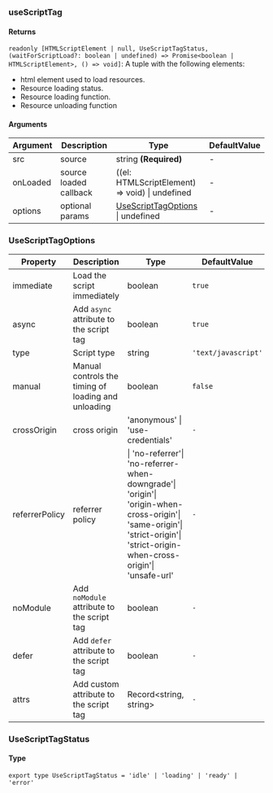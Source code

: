 ### useScriptTag

#### Returns
`readonly [HTMLScriptElement | null, UseScriptTagStatus, (waitForScriptLoad?: boolean | undefined) => Promise<boolean | HTMLScriptElement>, () => void]`: A tuple with the following elements:
- html element used to load resources.
- Resource loading status.
- Resource loading function.
- Resource unloading function

#### Arguments
|Argument|Description|Type|DefaultValue|
|---|---|---|---|
|src|source|string  **(Required)**|-|
|onLoaded|source loaded callback|((el: HTMLScriptElement) => void) \| undefined |-|
|options|optional params|[UseScriptTagOptions](#UseScriptTagOptions) \| undefined |-|

### UseScriptTagOptions

|Property|Description|Type|DefaultValue|
|---|---|---|---|
|immediate|Load the script immediately|boolean |`true`|
|async|Add `async` attribute to the script tag|boolean |`true`|
|type|Script type|string |`'text/javascript'`|
|manual|Manual controls the timing of loading and unloading|boolean |`false`|
|crossOrigin|cross origin|'anonymous' \| 'use-credentials' |`-`|
|referrerPolicy|referrer policy|\| 'no-referrer'\| 'no-referrer-when-downgrade'\| 'origin'\| 'origin-when-cross-origin'\| 'same-origin'\| 'strict-origin'\| 'strict-origin-when-cross-origin'\| 'unsafe-url' |`-`|
|noModule|Add `noModule` attribute to the script tag|boolean |`-`|
|defer|Add `defer` attribute to the script tag|boolean |`-`|
|attrs|Add custom attribute to the script tag|Record&lt;string, string&gt; |`-`|

### UseScriptTagStatus

#### Type

`export type UseScriptTagStatus = 'idle' | 'loading' | 'ready' | 'error'`
